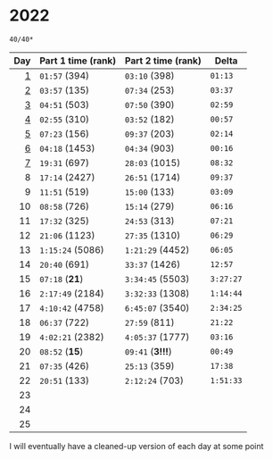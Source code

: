 # 2022

`40/40*`

|                     Day | Part 1 time (rank) | Part 2 time (rank) | Delta     |
|------------------------:|--------------------|--------------------|-----------|
| [1](solutions/day01.py) | `01:57` (394)      | `03:10` (398)      | `01:13`   |
| [2](solutions/day02.py) | `03:57` (135)      | `07:34` (253)      | `03:37`   |
| [3](solutions/day03.py) | `04:51` (503)      | `07:50` (390)      | `02:59`   |
| [4](solutions/day04.py) | `02:55` (310)      | `03:52` (182)      | `00:57`   |
| [5](solutions/day05.py) | `07:23` (156)      | `09:37` (203)      | `02:14`   |
| [6](solutions/day06.py) | `04:18` (1453)     | `04:34` (903)      | `00:16`   |
| [7](solutions/day07.py) | `19:31` (697)      | `28:03` (1015)     | `08:32`   |
|                       8 | `17:14` (2427)     | `26:51` (1714)     | `09:37`   |
|                       9 | `11:51` (519)      | `15:00` (133)      | `03:09`   |
|                      10 | `08:58` (726)      | `15:14` (279)      | `06:16`   |
|                      11 | `17:32` (325)      | `24:53` (313)      | `07:21`   |
|                      12 | `21:06` (1123)     | `27:35` (1310)     | `06:29`   |
|                      13 | `1:15:24` (5086)   | `1:21:29` (4452)   | `06:05`   |
|                      14 | `20:40` (691)      | `33:37` (1426)     | `12:57`   |
|                      15 | `07:18` (**21**)   | `3:34:45` (5503)   | `3:27:27` |
|                      16 | `2:17:49` (2184)   | `3:32:33` (1308)   | `1:14:44` |
|                      17 | `4:10:42` (4758)   | `6:45:07` (3540)   | `2:34:25` |
|                      18 | `06:37` (722)      | `27:59` (811)      | `21:22`   |
|                      19 | `4:02:21` (2382)   | `4:05:37` (1777)   | `03:16`   |
|                      20 | `08:52` (**15**)   | `09:41` (**3!!!**) | `00:49`   |
|                      21 | `07:35` (426)      | `25:13` (359)      | `17:38`   |
|                      22 | `20:51` (133)      | `2:12:24` (703)    | `1:51:33` |
|                      23 |                    |                    |           |
|                      24 |                    |                    |           |
|                      25 |                    |                    |           |

I will eventually have a cleaned-up version of each day at some point
